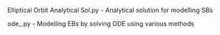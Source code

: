 Elliptical Orbit Analytical Sol.py - Analytical solution for modelling SBs

ode_.py - Modelling EBs by solving ODE using various methods
